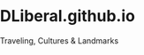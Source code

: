# DLiberal.github.io
Traveling, Cultures &amp; Landmarks
<!DOCTYPE html>
<html lang="en-US">
	<head>
		<style>
			body {margin:0; padding:0;}

		</style>
		<title>Human Interactions</title> <link type="text/css" rel="stylesheet" href="stylesheet.css"/>
	</head>
	<body style="background-color:grey">
			<div>
				<table border="1px"; >
					<tr>
						<th><a href="url">Taj Mahal</a></th>
						<th><a href="https://prezi.com/embed/7xqagjgxlgpt/?bgcolor=ffffff&amp;lock_to_path=0&amp;autoplay=0&amp;autohide_ctrls=0&amp;landing_
							data=bHVZZmNaNDBIWnNjdEVENDRhZDFNZGNIUE43MHdLNWpsdFJLb2ZHanI5eXVpN1JyTmZ1WWNVbU8vckRTTmEvS3lnPT0&amp;landing_sign=hZ-jQyYIBf34jh3hs5Zlw2i2p6zQPCoOsu0OPcuPLuU"">The Colosseum</a></th>
						<th><a href="url">Pyramids</a></th>
						<th><a href="url">Other Destination</a></th>
					</tr>
				</table>
			</div>
		<h1 style="text-align: center">Travel Destinations & Landmarks</h1>
		<hr>
		<h3 style="text-align: center; color: purple"; ><em>"We travel not to escape life, but for life not to escape us."</em></h3>
		<p>
		</p>
<article>
		<section id="content">
		<img src="https://photos-4.dropbox.com/t/2/AABkA1lWENpxqxsA4IIcupQMCWWevU5z_VJoGKpm0m8BMA/12/170769982/png/32x32/1/_/1/2/Fantastic5.1.png/EKTUlYIBGAkgBygH/ANcDo9hz9dgdnkpCpghCVfPk4jjpQuPN6ZIESzSw5zw?size=2048x1536&size_mode=3">

		<!--<h4 style="text-align: center"><a href="http://www.google.com"; style="Look in directory for more information">Search</a></h4>-->
		<p>
		</p>
		</secton>
</article>
		<br>
		<br>1
		<p style="text-align:center; font-size:19px"><em>Significant regions we will be covering throughout the site; landmarks and the area they are situated.</em></p>
		<p>
			<table border="3px"; align="center">

			<th colspan="5"style="background-color:white">Significant Landmarks</th>
			<tr>
				<th style="background-color:white"></th>
				<th style="background-color:white">Taj Mahal</th>
				<th style="background-color:white">The Colosseum</th>
				<th style="background-color:white">Pyramids</th>
				<th style="background-color:white">Greek Landmark</th>
			</tr>
			<tr>
				<th style="background-color:white">City</th>
				<td style="background-color:white">Agra</td>
				<td style="background-color:white">Rome</td>
				<td style="background-color:white">Cairo</td>
				<td style="background-color:white">Greek City</td>
			</tr>
			<tr>
				<th style="background-color:white">Counrty</th>
				<td style="background-color:white">India</td>
				<td style="background-color:white">Italy</td>
				<td style="background-color:white">Egypt</td>
				<td style="background-color:white">Greece</td>
		</table>
		</p>
		</div>
		<br>
		<br>
		<article>

					<h3 style= "text-align:center"><u>Let's Get Pumped Up!</u></h3>
					<p style= "text-align: center; margin-left:200px; margin-right:200px; font-size:17.5px">Okay folks, now before we get into the specifics here me out: "Live outside". I do not mean that in a literal sense, but figuratively speaking. There are people right now, while you are reading this'
					 	 that are traveling the world and experiencing cultures, dishes, music, folktale and more. It is not because they are wealthy, own private jets, multimillionaire status, but because they truly know they
					 	 truly know the value of seeing the world. It is to be said that a man who knows his house is a smart man, but one who know the environment around it is a wise man. There are so many benefits of sightseeing
					 	 that the list remains continuous even to this very day. You do not have to start big or create an extravagant trip. When the mileage of your luggage increases, you will be surprised what the world has in
					 	 in store for you. Alright, the rambling is done, now this is the start of all the fun! Go down and start the video.</p>
				<br>
				<section id="sidebar"; style="text-align:center">

				<iframe align="middle" width="854" height="480" src="https://www.youtube.com/embed/kIjQHjIglXY" frameborder="0" allowfullscreen></iframe>
			</section>
		</article>
		<br>

<img src= "">
		<P>
		</P>



</body>

</html>
